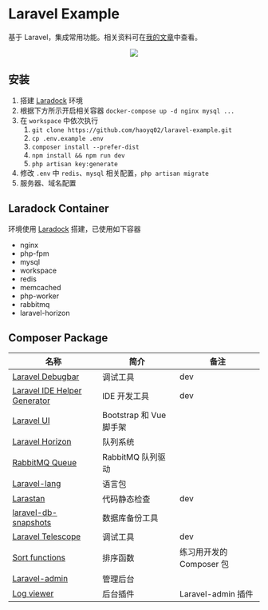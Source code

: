 # Laravel Example
基于 Laravel，集成常用功能。相关资料可在[我的文章](https://segmentfault.com/u/haoyq/articles)中查看。

<p align="center">
    <a href="https://github.com/haoyuqi/laravel-example/actions"><img src="https://github.com/haoyuqi/laravel-example/workflows/.github/workflows/ci.yml/badge.svg?branch=master"></a>
</p>

## 安装
1. 搭建 [Laradock](https://github.com/laradock/laradock) 环境
2. 根据下方所示开启相关容器 `docker-compose up -d nginx mysql ...`
3. 在 `workspace` 中依次执行
    1. `git clone https://github.com/haoyq02/laravel-example.git`
    2. `cp .env.example .env`
    3. `composer install --prefer-dist`
    4. `npm install && npm run dev`
    5. `php artisan key:generate`
4. 修改 `.env` 中 `redis`、`mysql` 相关配置，`php artisan migrate`
5. 服务器、域名配置   

## Laradock Container
环境使用 [Laradock](https://github.com/laradock/laradock) 搭建，已使用如下容器
* nginx
* php-fpm
* mysql
* workspace
* redis
* memcached
* php-worker
* rabbitmq
* laravel-horizon

## Composer Package
| 名称 | 简介 | 备注 |
| ---- | ---- | ---- |
| [Laravel Debugbar](https://github.com/barryvdh/laravel-debugbar) | 调试工具 | dev |
| [Laravel IDE Helper Generator](https://github.com/barryvdh/laravel-ide-helper) | IDE 开发工具 | dev |
| [Laravel UI](https://github.com/laravel/ui) | Bootstrap 和 Vue 脚手架 |  |
| [Laravel Horizon](https://github.com/laravel/horizon) | 队列系统 |  |
| [RabbitMQ Queue](https://github.com/vyuldashev/laravel-queue-rabbitmq#rabbitmq-queue-driver-for-laravel) | RabbitMQ 队列驱动 |  |
| [Laravel-lang](https://github.com/overtrue/laravel-lang) | 语言包 |  |
| [Larastan](https://github.com/nunomaduro/larastan) | 代码静态检查 | dev |
| [laravel-db-snapshots](https://github.com/spatie/laravel-db-snapshots) | 数据库备份工具 | |
| [Laravel Telescope](https://github.com/laravel/telescope) | 调试工具 | dev |
| [Sort functions](https://github.com/haoyuqi/sort-function) | 排序函数 | 练习用开发的 Composer 包 |
| [Laravel-admin](https://github.com/z-song/laravel-admin) | 管理后台 |  |
| [Log viewer](https://github.com/laravel-admin-extensions/log-viewer) | 后台插件 | Laravel-admin 插件 |
